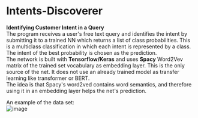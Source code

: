 # Intents-Discoverer
**Identifying Customer Intent in a Query**   
The program receives a user's free text query and identifies the intent by submitting it to a trained NN which returns a list of class probabilities.
This is a multiclass classification in which each intent is represented by a class. The intent of the best probability is chosen as the prediction.   
The network is built with **Tensorflow/Keras** and uses **Spacy** Word2Vev matrix of the trained set vocabulary as embedding layer. This is the only source of the net. It does not use an already trained model as transfer learning like transformer or BERT.   
The idea is that Spacy's word2ved contains word semantics, and therefore using it in an embedding layer helps the net's prediction.   

An example of the data set:   
![image](https://user-images.githubusercontent.com/54791267/140789908-68c00817-bd92-49a9-ac87-2e100d3934d5.png)

